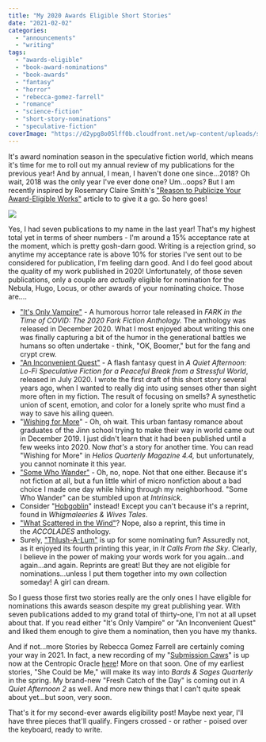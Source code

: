 ```yaml
---
title: "My 2020 Awards Eligible Short Stories"
date: "2021-02-02"
categories:
  - "announcements"
  - "writing"
tags:
  - "awards-eligible"
  - "book-award-nominations"
  - "book-awards"
  - "fantasy"
  - "horror"
  - "rebecca-gomez-farrell"
  - "romance"
  - "science-fiction"
  - "short-story-nominations"
  - "speculative-fiction"
coverImage: "https://d2ypg8o05lff0b.cloudfront.net/wp-content/uploads/sites/3/2021/02/02065500/My-Post.jpg"
---
```


It's award nomination season in the speculative fiction world, which means it's time for me to roll out my annual review of my publications for the previous year! And by annual, I mean, I haven't done one since...2018? Oh wait, 2018 was the only year I've ever done one? Um...oops? But I am recently inspired by Rosemary Claire Smith's ["Reason to Publicize Your Award-Eligible Works"](https://www.sfwa.org/2021/01/12/reasons-to-publicize-your-award-eligible-works/) article to to give it a go. So here goes!

![](https://d2ypg8o05lff0b.cloudfront.net/wp-content/uploads/sites/3/2021/02/02065500/My-Post.jpg)

Yes, I had seven publications to my name in the last year! That's my highest total yet in terms of sheer numbers - I'm around a 15% acceptance rate at the moment, which is pretty gosh-darn good. Writing is a rejection grind, so anytime my acceptance rate is above 10% for stories I've sent out to be considered for publication, I'm feeling darn good. And I do feel good about the quality of my work published in 2020! Unfortunately, of those seven publications, only a couple are _actually_ eligible for nomination for the Nebula, Hugo, Locus, or other awards of your nominating choice. Those are....

- ["It's Only Vampire"](https://rebeccagomezfarrell.com/fiction/its-only-vampire/) - A humorous horror tale released in _FARK in the Time of COVID: The 2020 Fark Fiction Anthology._ The anthology was released in December 2020. What I most enjoyed about writing this one was finally capturing a bit of the humor in the generational battles we humans so often undertake - think, "OK, Boomer," but for the fang and crypt crew.
- ["An Inconvenient Quest"](https://rebeccagomezfarrell.com/fiction/an-inconvenient-quest/) - A flash fantasy quest in _A Quiet Afternoon: Lo-Fi Speculative Fiction for a Peaceful Break from a Stressful World_, released in July 2020. I wrote the first draft of this short story several years ago, when I wanted to really dig into using senses other than sight more often in my fiction. The result of focusing on smells? A synesthetic union of scent, emotion, and color for a lonely sprite who must find a way to save his ailing queen.
- "[Wishing for More](https://rebeccagomezfarrell.com/fiction/wishing-for-more/)" - Oh, oh wait. This urban fantasy romance about graduates of the Jinn school trying to make their way in world came out in December 2019. I just didn't learn that it had been published until a few weeks into 2020. Now _that's_ a story for another time. You can read "Wishing for More" in _Helios Quarterly Magazine 4.4,_ but unfortunately, you cannot nominate it this year.
- ["Some Who Wander"](https://rebeccagomezfarrell.com/fiction/some-who-wander/) - Oh, no, nope. Not that one either. Because it's not fiction at all, but a fun little whirl of micro nonfiction about a bad choice I made one day while hiking through my neighborhood. "Some Who Wander" can be stumbled upon at _Intrinsick_.
- Consider "[Hobgoblin](https://rebeccagomezfarrell.com/fiction/hobgoblin/)" instead! Except you can't because it's a reprint, found in _Whigmaleeries & Wives Tales_.
- ["What Scattered in the Wind"](https://rebeccagomezfarrell.com/fiction/what-scattered-in-the-wind/)? Nope, also a reprint, this time in the _ACCOLADES_ anthology.
- Surely, ["Thlush-A-Lum"](https://rebeccagomezfarrell.com/fiction/thlush-a-lum/) is up for some nominating fun? Assuredly not, as it enjoyed its fourth printing this year, in _It Calls From the Sky_. Clearly, I believe in the power of making your words work for you again...and again...and again. Reprints are great! But they are not eligible for nominations...unless I put them together into my own collection someday! A girl can dream.

So I guess those first two stories really are the only ones I have eligible for nominations this awards season despite my great publishing year. With seven publications added to my grand total of thirty-one, I'm not at all upset about that. If you read either "It's Only Vampire" or "An Inconvenient Quest" and liked them enough to give them a nomination, then you have my thanks.

And if not...more Stories by Rebecca Gomez Farrell are certainly coming your way in 2021. In fact, a new recording of my "[Submission Caws](https://rebeccagomezfarrell.com/fiction/submission-caws/)" is up now at the Centropic Oracle [here](http://www.centropicoracle.com/library/F0112_SubmissionCaws.php)! More on that soon. One of my earliest stories, "She Could be Me," will make its way into _Bards & Sages Quarterly_ in the spring. My brand-new "Fresh Catch of the Day" is coming out in _A Quiet Afternoon 2_ as well. And more new things that I can't quite speak about yet...but soon, very soon.

That's it for my second-ever awards eligibility post! Maybe next year, I'll have three pieces that'll qualify. Fingers crossed - or rather - poised over the keyboard, ready to write.
